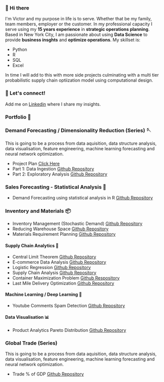 ### 👋 Hi there

I'm Victor and my purpose in life is to serve. Whether that be my family, team members, employer or the customer. In my professional capacity I serve using my **15 years experience** in **strategic operations planning**. Based in New York City, I am passionate about using **Data Science** to provide **business insghts** and **optimize operations**. My skillset is:
- Python
- R
- SQL
- Excel

In time I will add to this with more side projects culminating with a multi tier probabilistic supply chain optiization model using computational design.  

### 🤝 Let's connect!
Add me on [Linkedin](https://www.linkedin.com/in/victorkharvey/) where I share my insights.

### Portfolio 📒

### Demand Forecasting / Dimensionality Reduction (Series) 🪡
This is going to be a process from data aquisition, data structure analysis, data visualisation, feature engineering, machine learning forecasting and neural network optimization.
- Project Plan [Click Here](https://github.com/victorharvey/Demand-Forecasting-and-Dimensionality-Reduction/blob/main/README.md)
- Part 1: Data Ingestion [Github Repository](https://github.com/victorharvey/Demand-Forecasting-and-Dimensionality-Reduction/blob/main/M5%20Forecasting%20—%20Data%20Ingestion.ipynb)
- Part 2: Exploratory Analysis [Github Repository](https://github.com/victorharvey/Demand-Forecasting-and-Dimensionality-Reduction/blob/main/Machine%20Learning%20-%20Exploratory%20Analysis.ipynb)

### Sales Forecasting - Statistical Analysis 🧭
- Demand Forecasting using statistical analysis in R [Github Repository](https://github.com/victorharvey/Data-Modeling-Demand-Forecast-Supply-Chain)

### Inventory and Materials 📦
- Inventory Management (Stochastic Demand) [Github Repository](https://github.com/victorharvey/Inventory-management-stochastic-demand)
- Reducing Warehouse Space [Github Repository](https://github.com/victorharvey/Reducing-warehouse-space)
- Materials Requirement Planning [Github Repository](https://github.com/victorharvey/Materials-Requirements-Planning)

#### Supply Chain Analytics 🧮
- Central Limit Theorem [Github Repository](https://github.com/victorharvey/Central-Limit-Theorem) 
- E-commerce Data Analysis [Github Repository](https://github.com/victorharvey/e-commerce-data-analysis)
- Logistic Regression [Github Repository](https://github.com/victorharvey/logistic-regression)
- Supply Chain Analysis [Github Repository](https://github.com/victorharvey/Supply-Chain-Analysis)
- Container Maximization Problem [Github Respository](https://github.com/victorharvey/Container-Maximization-Problem)
- Last Mile Delivery Optimization [Github Repository](https://github.com/victorharvey/Last-Mile-Delivery-Optimization)

#### Machine Learning / Deep Learning 🤖
- Youtube Comments Spam Detection [Github Repository](https://github.com/victorharvey/Spam-Detection-NLP-)

#### Data Visualisation 📊
- Product Analytics Pareto Distribution [Github Repository](https://github.com/victorharvey/Product-Analytics-Pareto-Distribution)

### Global Trade (Series)
This is going to be a process from data aquisition, data structure analysis, data visualisation, feature engineering, machine learning forecasting and neural network optimization.
- Trade % of GDP [Github Repository](https://github.com/victorharvey/Trade-of-GDP)
